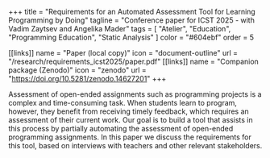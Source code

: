 +++
title = "Requirements for an Automated Assessment Tool for Learning Programming by Doing"
tagline = "Conference paper for ICST 2025 - with Vadim Zaytsev and Angelika Mader"
tags = [ "Atelier", "Education", "Programming Education", "Static Analysis" ]
color = "#604ebf"
order = 5

[[links]]
name = "Paper (local copy)"
icon = "document-outline"
url = "/research/requirements_icst2025/paper.pdf"
[[links]]
name = "Companion package (Zenodo)"
icon = "zenodo"
url = "https://doi.org/10.5281/zenodo.14627201"
+++

Assessment of open-ended assignments such as programming projects is a complex and time-consuming task. When students learn to program, however, they benefit from receiving timely feedback, which requires an assessment of their current work. Our goal is to build a tool that assists in this process by partially automating the assessment of open-ended programming assignments. In this paper we discuss the requirements for this tool, based on interviews with teachers and other relevant stakeholders.
